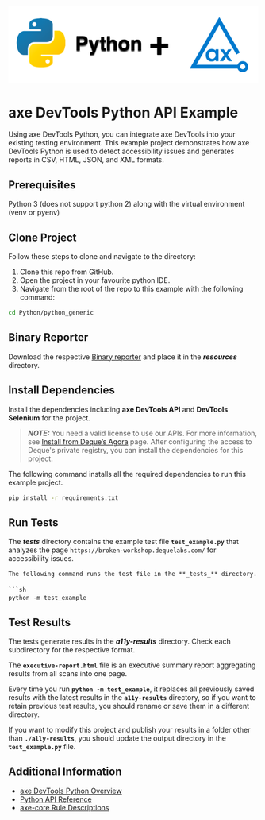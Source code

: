 ![logo](./docs/logo-python-generic.png)

# axe DevTools Python API Example

Using axe DevTools Python, you can integrate axe DevTools into your existing testing environment. This example project demonstrates how axe DevTools Python is used to detect accessibility issues and generates reports in CSV, HTML, JSON, and XML formats.

## Prerequisites

Python 3 (does not support python 2) along with the virtual environment (venv or pyenv)

## Clone Project

Follow these steps to clone and navigate to the directory:
1. Clone this repo from GitHub.
2. Open the project in your favourite python IDE.
3. Navigate from the root of the repo to this example with the following command:

```sh
cd Python/python_generic
```

## Binary Reporter

Download the respective [Binary reporter](https://docs.deque.com/devtools-html/4.0.0/en/downloads#binary-reporter) and place it in the **_resources_** directory.

## Install Dependencies

Install the dependencies including **axe DevTools API** and **DevTools Selenium** for the project.

> **_NOTE:_**
>You need a valid license to use our APIs. For more information, see [Install from Deque’s Agora](https://docs.deque.com/devtools-html/4.0.0/en/py-getting-started) page. After configuring the access to Deque's private registry, you can install the dependencies for this project.

The following command installs all the required dependencies to run this example project.

```sh
pip install -r requirements.txt
```

## Run Tests

The **_tests_** directory contains the example test file **`test_example.py`** that analyzes the page `https://broken-workshop.dequelabs.com/` for accessibility issues.

```
The following command runs the test file in the **_tests_** directory.

```sh
python -m test_example
```

## Test Results

The tests generate results in the **_a11y-results_** directory. Check each subdirectory for the respective format.

The **`executive-report.html`** file is an executive summary report aggregating results from all scans into one page.

Every time you run **`python -m test_example`**, it replaces all previously saved results with the latest results in the **`a11y-results`** directory, so if you want to retain previous test results, you should rename or save them in a different directory. 

If you want to modify this project and publish your results in a folder other than **`./ally-results`**, you should update the output directory in the **`test_example.py`** file. 

## Additional Information

- [axe DevTools Python Overview](https://docs.deque.com/devtools-html/4.0.0/en/py-usage-overview)
- [Python API Reference](https://docs.deque.com/devtools-html/4.0.0/en/py-api)
- [axe-core Rule Descriptions](https://github.com/dequelabs/axe-core/blob/master/doc/rule-descriptions.md)

 